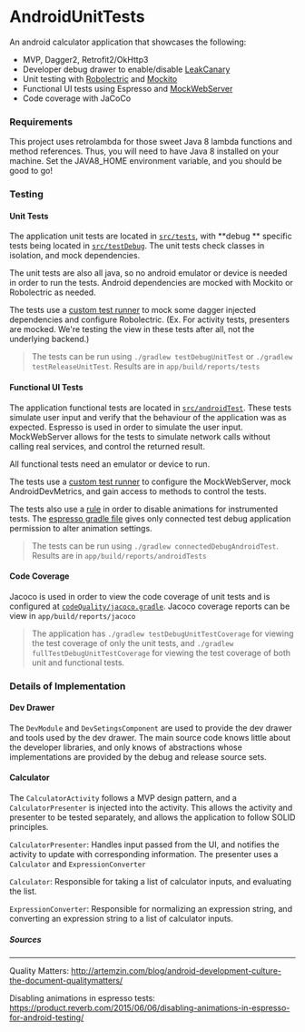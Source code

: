 # AndroidUnitTests

An android calculator application that showcases the following:

* MVP, Dagger2, Retrofit2/OkHttp3
* Developer debug drawer to enable/disable [LeakCanary](https://github.com/square/leakcanary)
* Unit testing with [Robolectric](https://github.com/robolectric/robolectric) and [Mockito](http://mockito.org/)
* Functional UI tests using Espresso and [MockWebServer](https://github.com/square/okhttp/tree/master/mockwebserver)
* Code coverage with JaCoCo

### Requirements

This project uses retrolambda for those sweet Java 8 lambda functions and method references.  Thus, you will need to have Java 8 installed on your machine. Set the JAVA8_HOME environment variable, and you should be good to go!

### Testing

#### Unit Tests

The application unit tests are located in [`src/tests`](/app/src/tests), with **debug ** specific tests being located in [`src/testDebug`](/app/src/testDebug). The unit tests check classes in isolation, and mock dependencies.

The unit tests are also all java, so no android emulator or device is needed in order to run the tests.  Android dependencies are mocked with Mockito or Robolectric as needed.

The tests use a [custom test runner](/app/src/test/java/com/mobiquity/androidunittests/CustomGradleRunner.java) to mock some dagger injected dependencies and configure Robolectric. (Ex. For activity tests, presenters are mocked.  We're testing the view in these tests after all, not the underlying backend.)

>The tests can be run using `./gradlew testDebugUnitTest` or `./gradlew testReleaseUnitTest`.  Results are in `app/build/reports/tests`

#### Functional UI Tests

The application functional tests are located in [`src/androidTest`](/app/src/androidTest). These tests simulate user input and verify that the behaviour of the application was as expected.  Espresso is used in order to simulate the user input.  MockWebServer allows for the tests to simulate network calls without calling real services, and control the returned result.

All functional tests need an emulator or device to run.

The tests use a [custom test runner](/app/src/androidTest/java/com/mobiquity/androidunittests/functionaltests/CalculatorFunctionalTestRunner.java) to configure the MockWebServer, mock AndroidDevMetrics, and gain access to methods to control the tests.

The tests also use a [rule](/app/src/androidTest/java/com/mobiquity/androidunittests/functionaltests/rules/DisableAnimationsRule.java) in order to disable animations for instrumented tests. The [espresso gradle file](/codeQuality/espresso.gradle) gives only connected test debug application permission to alter animation settings.

>The tests can be run using `./gradlew connectedDebugAndroidTest`. Results are in `app/build/reports/androidTests`

#### Code Coverage

Jacoco is used in order to view the code coverage of unit tests and is configured at [`codeQuality/jacoco.gradle`](/codeQuality/jacoco.gradle). Jacoco coverage reports can be view in `app/build/reports/jacoco`

>The application has `./gradlew testDebugUnitTestCoverage` for viewing the test coverage of only the unit tests, and `./gradlew fullTestDebugUnitTestCoverage` for viewing the test coverage of both unit and functional tests.

### Details of Implementation

#### Dev Drawer

The `DevModule` and `DevSetingsComponent` are used to provide the dev drawer and tools used by the dev drawer.  The main source code knows little about the developer libraries, and only knows of abstractions whose implementations are provided by the debug and release source sets.

#### Calculator

The `CalculatorActivity` follows a MVP design pattern, and a `CalculatorPresenter` is injected into the activity.  This allows the activity and presenter to be tested separately, and allows the application to follow SOLID principles.

`CalculatorPresenter`: Handles input passed from the UI, and notifies the activity to update with corresponding information.  The presenter uses a `Calculator` and `ExpressionConverter`

`Calculator`: Responsible for taking a list of calculator inputs, and evaluating the list.

`ExpressionConverter`: Responsible for normalizing an expression string, and converting an expression string to a list of calculator inputs.

##### Sources
---
Quality Matters: <a>http://artemzin.com/blog/android-development-culture-the-document-qualitymatters/</a>

Disabling animations in espresso tests: <a>https://product.reverb.com/2015/06/06/disabling-animations-in-espresso-for-android-testing/</a>
